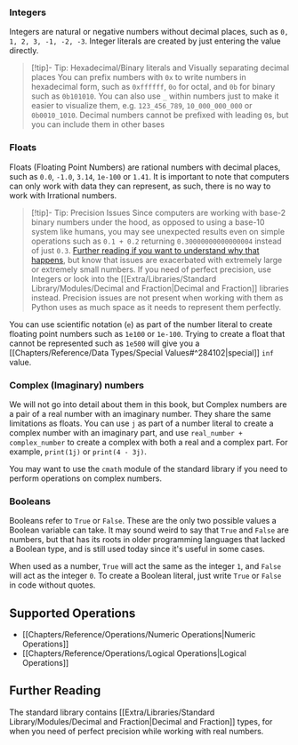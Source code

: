 ### Integers
Integers are natural or negative numbers without decimal places, such as `0, 1, 2, 3, -1, -2, -3`. Integer literals are created by just entering the value directly.

> [!tip]- Tip: Hexadecimal/Binary literals and Visually separating decimal places
> You can prefix numbers with `0x` to write numbers in hexadecimal form, such as `0xffffff`, `0o` for octal, and `0b` for binary such as `0b101010`.
> You can also use `_` within numbers just to make it easier to visualize them, e.g. `123_456_789`, `10_000_000_000` or `0b0010_1010`.
> Decimal numbers cannot be prefixed with leading `0`s, but you can include them in other bases

### Floats
Floats (Floating Point Numbers) are rational numbers with decimal places, such as `0.0`, `-1.0`, `3.14`, `1e-100` or `1.41`.
It is important to note that computers can only work with data they can represent, as such, there is no way to work with Irrational numbers.

 > [!tip]- Tip: Precision Issues
> Since computers are working with base-2 binary numbers under the hood, as opposed to using a base-10 system like humans, you may see unexpected results even on simple operations such as `0.1 + 0.2` returning `0.30000000000000004` instead of just `0.3`. [Further reading if you want to understand why that happens](https://0.30000000000000004.com/), but know that issues are exacerbated with extremely large or extremely small numbers.
> If you need of perfect precision, use Integers or look into the [[Extra/Libraries/Standard Library/Modules/Decimal and Fraction|Decimal and Fraction]] libraries instead. Precision issues are not present when working with them as Python uses as much space as it needs to represent them perfectly.

You can use scientific notation (`e`) as part of the number literal to create floating point numbers such as `1e100` or `1e-100`. Trying to create a float that cannot be represented such as `1e500` will give you a [[Chapters/Reference/Data Types/Special Values#^284102|special]] `inf` value.

### Complex (Imaginary) numbers
We will not go into detail about them in this book, but Complex numbers are a pair of a real number with an imaginary number. They share the same limitations as floats.
You can use `j` as part of a number literal to create a complex number with an imaginary part, and use `real_number + complex_number` to create a complex with both a real and a complex part. For example, `print(1j)` or `print(4 - 3j)`.

You may want to use the `cmath` module of the standard library if you need to perform operations on complex numbers.

### Booleans
Booleans refer to `True` or `False`. These are the only two possible values a Boolean variable can take.
It may sound weird to say that `True` and `False` are numbers, but that has its roots in older programming languages that lacked a Boolean type, and is still used today since it's useful in some cases.

When used as a number, `True` will act the same as the integer `1`, and `False` will act as the integer `0`. To create a Boolean literal, just write `True` or `False` in code without quotes.

## Supported Operations
- [[Chapters/Reference/Operations/Numeric Operations|Numeric Operations]]
- [[Chapters/Reference/Operations/Logical Operations|Logical Operations]]

## Further Reading
The standard library contains [[Extra/Libraries/Standard Library/Modules/Decimal and Fraction|Decimal and Fraction]] types, for when you need of perfect precision while working with real numbers.
